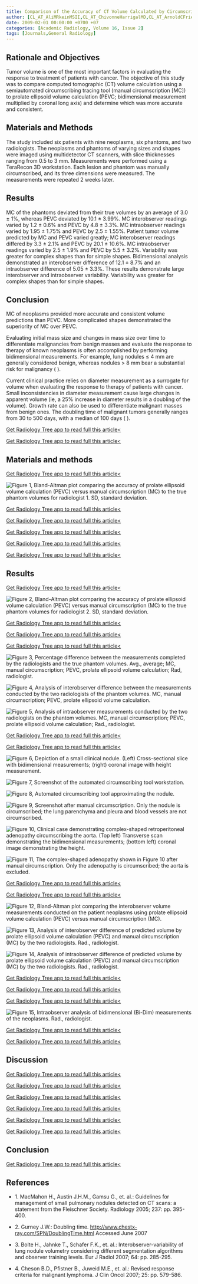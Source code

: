 ```yaml
---
title: Comparison of the Accuracy of CT Volume Calculated by Circumscription to Prolate Ellipsoid Volume (Bidimensional Measurement Multiplied by Coronal Long Axis)
author: [CL_AT_AliMRkeinMSII,CL_AT_ChivonneHarrigalMD,CL_AT_ArnoldCFriedmanMD,CL_AT_DanielPerskyMD,CL_AT_ElizabethKrupinskiPhD]
date: 2009-02-01 00:00:00 +0700 +07
categories: [Academic Radiology, Volume 16, Issue 2]
tags: [Journals,General Radiology]
---
```

## Rationale and Objectives

Tumor volume is one of the most important factors in evaluating the response to treatment of patients with cancer. The objective of this study was to compare computed tomographic (CT) volume calculation using a semiautomated circumscribing tracing tool (manual circumscription \[MC\]) to prolate ellipsoid volume calculation (PEVC; bidimensional measurement multiplied by coronal long axis) and determine which was more accurate and consistent.

## Materials and Methods

The study included six patients with nine neoplasms, six phantoms, and two radiologists. The neoplasms and phantoms of varying sizes and shapes were imaged using multidetector CT scanners, with slice thicknesses ranging from 0.5 to 3 mm. Measurements were performed using a TeraRecon 3D workstation. Each lesion and phantom was manually circumscribed, and its three dimensions were measured. The measurements were repeated 2 weeks later.

## Results

MC of the phantoms deviated from their true volumes by an average of 3.0 ± 1%, whereas PEVC deviated by 10.1 ± 3.99%. MC interobserver readings varied by 1.2 ± 0.6% and PEVC by 4.8 ± 3.3%. MC intraobserver readings varied by 1.95 ± 1.75% and PEVC by 2.5 ± 1.55%. Patient tumor volume predicted by MC and PEVC varied greatly; MC interobserver readings differed by 3.3 ± 2.1% and PEVC by 20.1 ± 10.6%. MC intraobserver readings varied by 2.5 ± 1.9% and PEVC by 5.5 ± 3.2%. Variability was greater for complex shapes than for simple shapes. Bidimensional analysis demonstrated an interobserver difference of 12.1 ± 8.7% and an intraobserver difference of 5.05 ± 3.3%. These results demonstrate large interobserver and intraobserver variability. Variability was greater for complex shapes than for simple shapes.

## Conclusion

MC of neoplasms provided more accurate and consistent volume predictions than PEVC. More complicated shapes demonstrated the superiority of MC over PEVC.

Evaluating initial mass size and changes in mass size over time to differentiate malignancies from benign masses and evaluate the response to therapy of known neoplasms is often accomplished by performing bidimensional measurements. For example, lung nodules ≤ 4 mm are generally considered benign, whereas nodules > 8 mm bear a substantial risk for malignancy ( ).

Current clinical practice relies on diameter measurement as a surrogate for volume when evaluating the response to therapy of patients with cancer. Small inconsistencies in diameter measurement cause large changes in apparent volume (ie, a 25% increase in diameter results in a doubling of the volume). Growth rate can also be used to differentiate malignant masses from benign ones. The doubling time of malignant tumors generally ranges from 30 to 500 days, with a median of 100 days ( ).

[Get Radiology Tree app to read full this article<](https://clinicalpub.com/app)

[Get Radiology Tree app to read full this article<](https://clinicalpub.com/app)

## Materials and methods

[Get Radiology Tree app to read full this article<](https://clinicalpub.com/app)

![Figure 1, Bland-Altman plot comparing the accuracy of prolate ellipsoid volume calculation (PEVC) versus manual circumscription (MC) to the true phantom volumes for radiologist 1. SD, standard deviation.](https://storage.googleapis.com/dl.dentistrykey.com/clinical/ComparisonoftheAccuracyofCTVolumeCalculatedbyCircumscriptiontoProlateEllipsoidVolumeBidimensionalMeasurementMultipliedbyCoronalLongAxis/0_1s20S1076633208005308.jpg)

[Get Radiology Tree app to read full this article<](https://clinicalpub.com/app)

[Get Radiology Tree app to read full this article<](https://clinicalpub.com/app)

[Get Radiology Tree app to read full this article<](https://clinicalpub.com/app)

[Get Radiology Tree app to read full this article<](https://clinicalpub.com/app)

[Get Radiology Tree app to read full this article<](https://clinicalpub.com/app)

## Results

[Get Radiology Tree app to read full this article<](https://clinicalpub.com/app)

![Figure 2, Bland-Altman plot comparing the accuracy of prolate ellipsoid volume calculation (PEVC) versus manual circumscription (MC) to the true phantom volumes for radiologist 2. SD, standard deviation.](https://storage.googleapis.com/dl.dentistrykey.com/clinical/ComparisonoftheAccuracyofCTVolumeCalculatedbyCircumscriptiontoProlateEllipsoidVolumeBidimensionalMeasurementMultipliedbyCoronalLongAxis/1_1s20S1076633208005308.jpg)

[Get Radiology Tree app to read full this article<](https://clinicalpub.com/app)

[Get Radiology Tree app to read full this article<](https://clinicalpub.com/app)

[Get Radiology Tree app to read full this article<](https://clinicalpub.com/app)

![Figure 3, Percentage difference between the measurements completed by the radiologists and the true phantom volumes. Avg., average; MC, manual circumscription; PEVC, prolate ellipsoid volume calculation; Rad, radiologist.](https://storage.googleapis.com/dl.dentistrykey.com/clinical/ComparisonoftheAccuracyofCTVolumeCalculatedbyCircumscriptiontoProlateEllipsoidVolumeBidimensionalMeasurementMultipliedbyCoronalLongAxis/2_1s20S1076633208005308.jpg)

![Figure 4, Analysis of interobserver difference between the measurements conducted by the two radiologists of the phantom volumes. MC, manual circumscription; PEVC, prolate ellipsoid volume calculation.](https://storage.googleapis.com/dl.dentistrykey.com/clinical/ComparisonoftheAccuracyofCTVolumeCalculatedbyCircumscriptiontoProlateEllipsoidVolumeBidimensionalMeasurementMultipliedbyCoronalLongAxis/3_1s20S1076633208005308.jpg)

![Figure 5, Analysis of intraobserver measurements conducted by the two radiologists on the phantom volumes. MC, manual circumscription; PEVC, prolate ellipsoid volume calculation; Rad., radiologist.](https://storage.googleapis.com/dl.dentistrykey.com/clinical/ComparisonoftheAccuracyofCTVolumeCalculatedbyCircumscriptiontoProlateEllipsoidVolumeBidimensionalMeasurementMultipliedbyCoronalLongAxis/4_1s20S1076633208005308.jpg)

[Get Radiology Tree app to read full this article<](https://clinicalpub.com/app)

[Get Radiology Tree app to read full this article<](https://clinicalpub.com/app)

![Figure 6, Depiction of a small clinical nodule. (Left) Cross-sectional slice with bidimensional measurements; (right) coronal image with height measurement.](https://storage.googleapis.com/dl.dentistrykey.com/clinical/ComparisonoftheAccuracyofCTVolumeCalculatedbyCircumscriptiontoProlateEllipsoidVolumeBidimensionalMeasurementMultipliedbyCoronalLongAxis/5_1s20S1076633208005308.jpg)

![Figure 7, Screenshot of the automated circumscribing tool workstation.](https://storage.googleapis.com/dl.dentistrykey.com/clinical/ComparisonoftheAccuracyofCTVolumeCalculatedbyCircumscriptiontoProlateEllipsoidVolumeBidimensionalMeasurementMultipliedbyCoronalLongAxis/6_1s20S1076633208005308.jpg)

![Figure 8, Automated circumscribing tool approximating the nodule.](https://storage.googleapis.com/dl.dentistrykey.com/clinical/ComparisonoftheAccuracyofCTVolumeCalculatedbyCircumscriptiontoProlateEllipsoidVolumeBidimensionalMeasurementMultipliedbyCoronalLongAxis/7_1s20S1076633208005308.jpg)

![Figure 9, Screenshot after manual circumscription. Only the nodule is circumscribed; the lung parenchyma and pleura and blood vessels are not circumscribed.](https://storage.googleapis.com/dl.dentistrykey.com/clinical/ComparisonoftheAccuracyofCTVolumeCalculatedbyCircumscriptiontoProlateEllipsoidVolumeBidimensionalMeasurementMultipliedbyCoronalLongAxis/8_1s20S1076633208005308.jpg)

![Figure 10, Clinical case demonstrating complex-shaped retroperitoneal adenopathy circumscribing the aorta. (Top left) Transverse scan demonstrating the bidimensional measurements; (bottom left) coronal image demonstrating the height.](https://storage.googleapis.com/dl.dentistrykey.com/clinical/ComparisonoftheAccuracyofCTVolumeCalculatedbyCircumscriptiontoProlateEllipsoidVolumeBidimensionalMeasurementMultipliedbyCoronalLongAxis/9_1s20S1076633208005308.jpg)

![Figure 11, The complex-shaped adenopathy shown in Figure 10 after manual circumscription. Only the adenopathy is circumscribed; the aorta is excluded.](https://storage.googleapis.com/dl.dentistrykey.com/clinical/ComparisonoftheAccuracyofCTVolumeCalculatedbyCircumscriptiontoProlateEllipsoidVolumeBidimensionalMeasurementMultipliedbyCoronalLongAxis/10_1s20S1076633208005308.jpg)

[Get Radiology Tree app to read full this article<](https://clinicalpub.com/app)

[Get Radiology Tree app to read full this article<](https://clinicalpub.com/app)

![Figure 12, Bland-Altman plot comparing the interobserver volume measurements conducted on the patient neoplasms using prolate ellipsoid volume calculation (PEVC) versus manual circumscription (MC).](https://storage.googleapis.com/dl.dentistrykey.com/clinical/ComparisonoftheAccuracyofCTVolumeCalculatedbyCircumscriptiontoProlateEllipsoidVolumeBidimensionalMeasurementMultipliedbyCoronalLongAxis/11_1s20S1076633208005308.jpg)

![Figure 13, Analysis of interobserver difference of predicted volume by prolate ellipsoid volume calculation (PEVC) and manual circumscription (MC) by the two radiologists. Rad., radiologist.](https://storage.googleapis.com/dl.dentistrykey.com/clinical/ComparisonoftheAccuracyofCTVolumeCalculatedbyCircumscriptiontoProlateEllipsoidVolumeBidimensionalMeasurementMultipliedbyCoronalLongAxis/12_1s20S1076633208005308.jpg)

![Figure 14, Analysis of intraobserver difference of predicted volume by prolate ellipsoid volume calculation (PEVC) and manual circumscription (MC) by the two radiologists. Rad., radiologist.](https://storage.googleapis.com/dl.dentistrykey.com/clinical/ComparisonoftheAccuracyofCTVolumeCalculatedbyCircumscriptiontoProlateEllipsoidVolumeBidimensionalMeasurementMultipliedbyCoronalLongAxis/13_1s20S1076633208005308.jpg)

[Get Radiology Tree app to read full this article<](https://clinicalpub.com/app)

[Get Radiology Tree app to read full this article<](https://clinicalpub.com/app)

[Get Radiology Tree app to read full this article<](https://clinicalpub.com/app)

![Figure 15, Intraobserver analysis of bidimensional (Bi-Dim) measurements of the neoplasms. Rad., radiologist.](https://storage.googleapis.com/dl.dentistrykey.com/clinical/ComparisonoftheAccuracyofCTVolumeCalculatedbyCircumscriptiontoProlateEllipsoidVolumeBidimensionalMeasurementMultipliedbyCoronalLongAxis/14_1s20S1076633208005308.jpg)

[Get Radiology Tree app to read full this article<](https://clinicalpub.com/app)

[Get Radiology Tree app to read full this article<](https://clinicalpub.com/app)

## Discussion

[Get Radiology Tree app to read full this article<](https://clinicalpub.com/app)

[Get Radiology Tree app to read full this article<](https://clinicalpub.com/app)

[Get Radiology Tree app to read full this article<](https://clinicalpub.com/app)

[Get Radiology Tree app to read full this article<](https://clinicalpub.com/app)

[Get Radiology Tree app to read full this article<](https://clinicalpub.com/app)

[Get Radiology Tree app to read full this article<](https://clinicalpub.com/app)

## Conclusion

[Get Radiology Tree app to read full this article<](https://clinicalpub.com/app)

## References

- 1\. MacMahon H., Austin J.H.M., Gamsu G., et. al.: Guidelines for management of small pulmonary nodules detected on CT scans: a statement from the Fleischner Society. Radiology 2005; 237: pp. 395-400.


- 2\. Gurney J.W.: Doubling time. http://www.chestx-ray.com/SPN/DoublingTime.html Accessed June 2007


- 3\. Bolte H., Jahnke T., Schafer F.K., et. al.: Interobserver-variability of lung nodule volumetry considering different segmentation algorithms and observer training levels. Eur J Radiol 2007; 64: pp. 285-295.


- 4\. Cheson B.D., Pfistner B., Juweid M.E., et. al.: Revised response criteria for malignant lymphoma. J Clin Oncol 2007; 25: pp. 579-586.
